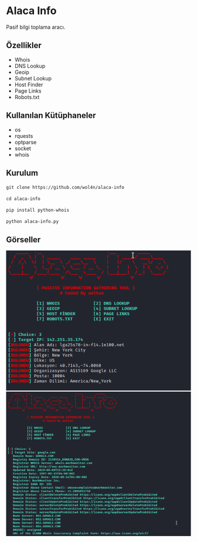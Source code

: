 # Alaca Info
Pasif bilgi toplama aracı.

## Özellikler
- Whois<br>
- DNS Lookup<br>
- Geoip<br>
- Subnet Lookup<br>
- Host Finder<br>
- Page Links<br>
- Robots.txt<br>

## Kullanılan Kütüphaneler
- os<br>
- rquests<br>
- optparse<br>
- socket<br>
- whois<br>

## Kurulum
`git clone https://github.com/wol4n/alaca-info`

`cd alaca-info`

`pip install python-whois`

`python alaca-info.py`

## Görseller
<img src="https://github.com/wolk4n/alaca-info/blob/main/img/1.png">

<img src="https://github.com/wolk4n/alaca-info/blob/main/img/2.png">
